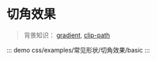 # 切角效果

> 背景知识： [gradient](https://developer.mozilla.org/zh-CN/docs/Web/CSS/gradient), [clip-path](https://developer.mozilla.org/zh-CN/docs/Web/CSS/clip-path)

::: demo
css/examples/常见形状/切角效果/basic
:::

